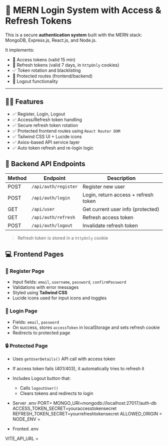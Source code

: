 # 🔐 MERN Login System with Access & Refresh Tokens

This is a secure **authentication system** built with the MERN stack:  
MongoDB, Express.js, React.js, and Node.js.

It implements:
- 🔐 Access tokens (valid 15 min)
- 🔄 Refresh tokens (valid 7 days, in `httpOnly` cookies)
- ✅ Token rotation and blacklisting
- 🔐 Protected routes (frontend/backend)
- 🚪 Logout functionality

---

## 🧑‍💻 Features

- ✅ Register, Login, Logout
- ✅ Access/Refresh token handling
- ✅ Secure refresh token rotation
- ✅ Protected frontend routes using `React Router DOM`
- ✅ Tailwind CSS UI + Lucide icons
- ✅ Axios-based API service layer
- ✅ Auto token refresh and re-login logic


## 🧪 Backend API Endpoints

| Method | Endpoint           | Description                          |
|--------|--------------------|--------------------------------------|
| POST   | `/api/auth/register`    | Register new user                    |
| POST   | `/api/auth/login`       | Login, return access + refresh token|
| GET    | `/api/user`        | Get current user info (protected)   |
| GET   | `/api/auth/refresh` | Refresh access token                |
| POST   | `/api/auth/logout`      | Invalidate refresh token             |

> Refresh token is stored in a `httpOnly` cookie

## 💻 Frontend Pages

### 🧾 Register Page
- Input fields: `email`, `username`, `password`, `confirmPassword`
- Validations with error messages
- Styled using **Tailwind CSS**
- Lucide icons used for input icons and toggles

### 🔐 Login Page
- Fields: `email`, `password`
- On success, stores `accessToken` in localStorage and sets refresh cookie
- Redirects to protected page

### 🔒 Protected Page
- Uses `getUserDetails()` API call with access token
- If access token fails (401/403), it automatically tries to refresh it
- Includes Logout button that:
  - Calls `logoutUser()`
  - Clears tokens and redirects to login

- Server .env
PORT=
MONGO_URI=mongodb://localhost:27017/auth-db
ACCESS_TOKEN_SECRET=youraccesstokensecret
REFRESH_TOKEN_SECRET=yourrefreshtokensecret
ALLOWED_ORIGIN = 
NODE_ENV = 

- Fronted .env

VITE_API_URL = 